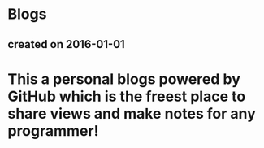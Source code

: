 # Blogs  
## created on 2016-01-01  

# This a personal blogs powered by GitHub which is the freest place to share views and make notes for any programmer!
